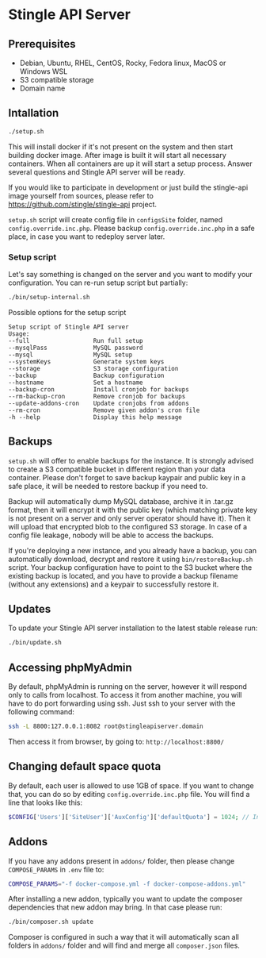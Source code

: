 # Stingle API Server

## Prerequisites
* Debian, Ubuntu, RHEL, CentOS, Rocky, Fedora linux, MacOS or Windows WSL
* S3 compatible storage
* Domain name

## Intallation
```bash
./setup.sh
```
This will install docker if it's not present on the system and then start building docker image. After image is built it will start all necessary containers. When all containers are up it will start a setup process. Answer several questions and Stingle API server will be ready.

If you would like to participate in development or just build the stingle-api image yourself from sources, please refer to https://github.com/stingle/stingle-api project. 

`setup.sh` script will create config file in `configsSite` folder, named `config.override.inc.php`. Please backup `config.override.inc.php` in a safe place, in case you want to redeploy server later.

### Setup script
Let's say something is changed on the server and you want to modify your configuration. You can re-run setup script but partially:

```bash
./bin/setup-internal.sh
```
Possible options for the setup script
```
Setup script of Stingle API server
Usage:
--full                  Run full setup
--mysqlPass             MySQL password
--mysql                 MySQL setup
--systemKeys            Generate system keys
--storage               S3 storage configuration
--backup                Backup configuration
--hostname              Set a hostname
--backup-cron           Install cronjob for backups
--rm-backup-cron        Remove cronjob for backups
--update-addons-cron    Update cronjobs from addons
--rm-cron               Remove given addon's cron file
-h --help               Display this help message
```

## Backups
`setup.sh` will offer to enable backups for the instance. It is strongly advised to create a S3 compatible bucket in different region than your data container. Please don't forget to save backup kaypair and public key in a safe place, it will be needed to restore backup if you need to.

Backup will automatically dump MySQL database, archive it in .tar.gz format, then it will encrypt it with the public key (which matching private key is not present on a server and only server operator should have it). Then it will upload that encrypted blob to the configured S3 storage. In case of a config file leakage, nobody will be able to access the backups.

If you're deploying a new instance, and you already have a backup, you can automatically download, decrypt and restore it using `bin/restoreBackup.sh` script. Your backup configuration have to point to the S3 bucket where the existing backup is located, and you have to provide a backup filename (without any extensions) and a keypair to successfully restore it.

## Updates
To update your Stingle API server installation to the latest stable release run:
```bash
./bin/update.sh
```

## Accessing phpMyAdmin
By default, phpMyAdmin is running on the server, however it will respond only to calls from localhost. To access it from another machine, you will have to do port forwarding using ssh.
Just ssh to your server with the following command:

```bash
ssh -L 8800:127.0.0.1:8082 root@stingleapiserver.domain
```

Then access it from browser, by going to:
`http://localhost:8800/`

## Changing default space quota
By default, each user is allowed to use 1GB of space. If you want to change that, you can do so by editing `config.override.inc.php` file. You will find a line that looks like this:

```php
$CONFIG['Users']['SiteUser']['AuxConfig']['defaultQuota'] = 1024; // In MB
```


## Addons
If you have any addons present in `addons/` folder, then please change `COMPOSE_PARAMS` in `.env` file to:

```bash
COMPOSE_PARAMS="-f docker-compose.yml -f docker-compose-addons.yml"
```

After installing a new addon, typically you want to update the composer dependencies that new addon may bring. In that case please run:

```bash
./bin/composer.sh update
```

Composer is configured in such a way that it will automatically scan all folders in `addons/` folder and will find and merge all `composer.json` files.